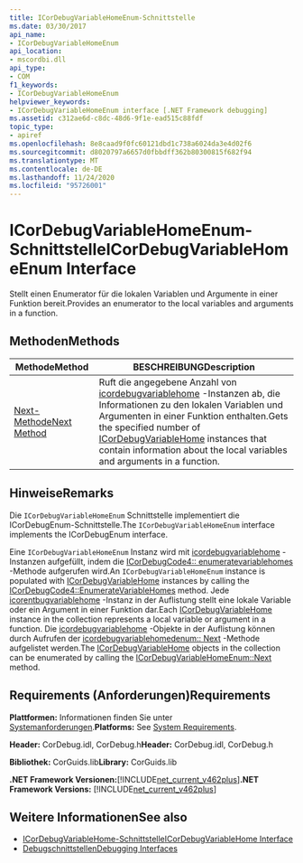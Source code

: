 ```yaml
---
title: ICorDebugVariableHomeEnum-Schnittstelle
ms.date: 03/30/2017
api_name:
- ICorDebugVariableHomeEnum
api_location:
- mscordbi.dll
api_type:
- COM
f1_keywords:
- ICorDebugVariableHomeEnum
helpviewer_keywords:
- ICorDebugVariableHomeEnum interface [.NET Framework debugging]
ms.assetid: c312ae6d-c8dc-48d6-9f1e-ead515c88fdf
topic_type:
- apiref
ms.openlocfilehash: 8e8caad9f0fc60121dbd1c738a6024da3e4d02f6
ms.sourcegitcommit: d8020797a6657d0fbbdff362b80300815f682f94
ms.translationtype: MT
ms.contentlocale: de-DE
ms.lasthandoff: 11/24/2020
ms.locfileid: "95726001"
---
```

# <a name="icordebugvariablehomeenum-interface"></a><span data-ttu-id="30f81-102">ICorDebugVariableHomeEnum-Schnittstelle</span><span class="sxs-lookup"><span data-stu-id="30f81-102">ICorDebugVariableHomeEnum Interface</span></span>

<span data-ttu-id="30f81-103">Stellt einen Enumerator für die lokalen Variablen und Argumente in einer Funktion bereit.</span><span class="sxs-lookup"><span data-stu-id="30f81-103">Provides an enumerator to the local variables and arguments in a function.</span></span>  
  
## <a name="methods"></a><span data-ttu-id="30f81-104">Methoden</span><span class="sxs-lookup"><span data-stu-id="30f81-104">Methods</span></span>  
  
|<span data-ttu-id="30f81-105">Methode</span><span class="sxs-lookup"><span data-stu-id="30f81-105">Method</span></span>|<span data-ttu-id="30f81-106">BESCHREIBUNG</span><span class="sxs-lookup"><span data-stu-id="30f81-106">Description</span></span>|  
|------------|-----------------|  
|[<span data-ttu-id="30f81-107">Next-Methode</span><span class="sxs-lookup"><span data-stu-id="30f81-107">Next Method</span></span>](icordebugvariablehomeenum-next-method.md)|<span data-ttu-id="30f81-108">Ruft die angegebene Anzahl von [icordebugvariablehome](icordebugvariablehome-interface.md) -Instanzen ab, die Informationen zu den lokalen Variablen und Argumenten in einer Funktion enthalten.</span><span class="sxs-lookup"><span data-stu-id="30f81-108">Gets the specified number of [ICorDebugVariableHome](icordebugvariablehome-interface.md) instances that contain information about the local variables and arguments in a function.</span></span>|  
  
## <a name="remarks"></a><span data-ttu-id="30f81-109">Hinweise</span><span class="sxs-lookup"><span data-stu-id="30f81-109">Remarks</span></span>  

 <span data-ttu-id="30f81-110">Die `ICorDebugVariableHomeEnum` Schnittstelle implementiert die ICorDebugEnum-Schnittstelle.</span><span class="sxs-lookup"><span data-stu-id="30f81-110">The `ICorDebugVariableHomeEnum` interface implements the ICorDebugEnum interface.</span></span>  
  
 <span data-ttu-id="30f81-111">Eine `ICorDebugVariableHomeEnum` Instanz wird mit [icordebugvariablehome](icordebugvariablehome-interface.md) -Instanzen aufgefüllt, indem die [ICorDebugCode4:: enumeratevariablehomes](icordebugcode4-enumeratevariablehomes-method.md) -Methode aufgerufen wird.</span><span class="sxs-lookup"><span data-stu-id="30f81-111">An `ICorDebugVariableHomeEnum` instance is populated with [ICorDebugVariableHome](icordebugvariablehome-interface.md) instances by calling the [ICorDebugCode4::EnumerateVariableHomes](icordebugcode4-enumeratevariablehomes-method.md) method.</span></span> <span data-ttu-id="30f81-112">Jede [icorentbugvariablehome](icordebugvariablehome-interface.md) -Instanz in der Auflistung stellt eine lokale Variable oder ein Argument in einer Funktion dar.</span><span class="sxs-lookup"><span data-stu-id="30f81-112">Each [ICorDebugVariableHome](icordebugvariablehome-interface.md) instance in the collection represents a local variable or argument in a function.</span></span> <span data-ttu-id="30f81-113">Die  [icordebugvariablehome](icordebugvariablehome-interface.md) -Objekte in der Auflistung können durch Aufrufen der [icordebugvariablehomedenum:: Next](icordebugvariablehomeenum-next-method.md) -Methode aufgelistet werden.</span><span class="sxs-lookup"><span data-stu-id="30f81-113">The  [ICorDebugVariableHome](icordebugvariablehome-interface.md) objects in the collection can be enumerated by calling the [ICorDebugVariableHomeEnum::Next](icordebugvariablehomeenum-next-method.md) method.</span></span>  
  
## <a name="requirements"></a><span data-ttu-id="30f81-114">Requirements (Anforderungen)</span><span class="sxs-lookup"><span data-stu-id="30f81-114">Requirements</span></span>  

 <span data-ttu-id="30f81-115">**Plattformen:** Informationen finden Sie unter [Systemanforderungen](../../get-started/system-requirements.md).</span><span class="sxs-lookup"><span data-stu-id="30f81-115">**Platforms:** See [System Requirements](../../get-started/system-requirements.md).</span></span>  
  
 <span data-ttu-id="30f81-116">**Header:** CorDebug.idl, CorDebug.h</span><span class="sxs-lookup"><span data-stu-id="30f81-116">**Header:** CorDebug.idl, CorDebug.h</span></span>  
  
 <span data-ttu-id="30f81-117">**Bibliothek:** CorGuids.lib</span><span class="sxs-lookup"><span data-stu-id="30f81-117">**Library:** CorGuids.lib</span></span>  
  
 <span data-ttu-id="30f81-118">**.NET Framework Versionen:**[!INCLUDE[net_current_v462plus](../../../../includes/net-current-v462plus-md.md)]</span><span class="sxs-lookup"><span data-stu-id="30f81-118">**.NET Framework Versions:** [!INCLUDE[net_current_v462plus](../../../../includes/net-current-v462plus-md.md)]</span></span>  
  
## <a name="see-also"></a><span data-ttu-id="30f81-119">Weitere Informationen</span><span class="sxs-lookup"><span data-stu-id="30f81-119">See also</span></span>

- [<span data-ttu-id="30f81-120">ICorDebugVariableHome-Schnittstelle</span><span class="sxs-lookup"><span data-stu-id="30f81-120">ICorDebugVariableHome Interface</span></span>](icordebugvariablehome-interface.md)
- [<span data-ttu-id="30f81-121">Debugschnittstellen</span><span class="sxs-lookup"><span data-stu-id="30f81-121">Debugging Interfaces</span></span>](debugging-interfaces.md)
